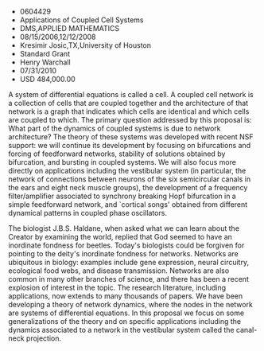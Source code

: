 
* 0604429
* Applications of Coupled Cell Systems
* DMS,APPLIED MATHEMATICS
* 08/15/2006,12/12/2008
* Kresimir Josic,TX,University of Houston
* Standard Grant
* Henry Warchall
* 07/31/2010
* USD 484,000.00

A system of differential equations is called a cell. A coupled cell network is a
collection of cells that are coupled together and the architecture of that
network is a graph that indicates which cells are identical and which cells are
coupled to which. The primary question addressed by this proposal is: What part
of the dynamics of coupled systems is due to network architecture? The theory of
these systems was developed with recent NSF support: we will continue its
development by focusing on bifurcations and forcing of feedforward networks,
stability of solutions obtained by bifurcation, and bursting in coupled systems.
We will also focus more directly on applications including the vestibular system
(in particular, the network of connections between neurons of the six
semicircular canals in the ears and eight neck muscle groups), the development
of a frequency filter/amplifier associated to synchrony breaking Hopf
bifurcation in a simple feedforward network, and `cortical songs' obtained from
different dynamical patterns in coupled phase oscillators.

The biologist J.B.S. Haldane, when asked what we can learn about the Creator by
examining the world, replied that God seemed to have an inordinate fondness for
beetles. Today's biologists could be forgiven for pointing to the deity's
inordinate fondness for networks. Networks are ubiquitous in biology: examples
include gene expression, neural circuitry, ecological food webs, and disease
transmission. Networks are also common in many other branches of science, and
there has been a recent explosion of interest in the topic. The research
literature, including applications, now extends to many thousands of papers. We
have been developing a theory of network dynamics, where the nodes in the
network are systems of differential equations. In this proposal we focus on some
generalizations of the theory and on specific applications including the
dynamics associated to a network in the vestibular system called the canal-neck
projection.
